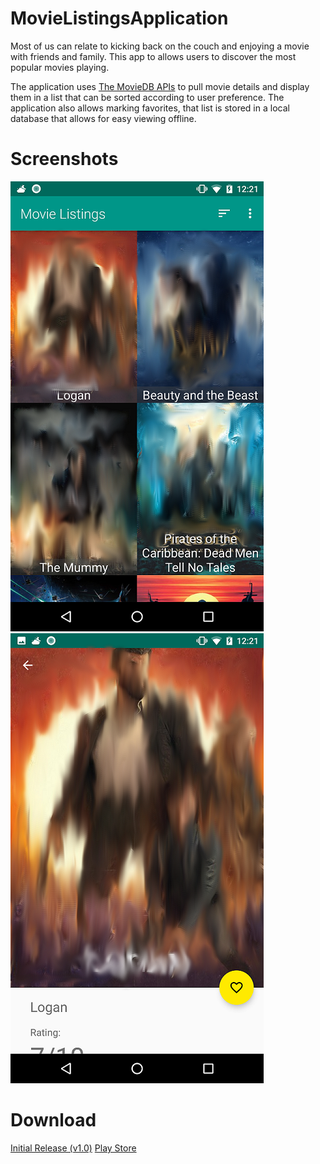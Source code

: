 # MovieListingsApplication
Most of us can relate to kicking back on the couch and enjoying a movie with friends and family. This app to allows users to discover the most popular movies playing.

The application uses [The MovieDB APIs](https://developers.themoviedb.org/4/getting-started) to pull movie details and display them in a list that can be sorted according to user preference.
The application also allows marking favorites, that list is stored in a local database that allows for easy viewing offline.

# Screenshots
![](https://github.com/AlienBob93/MovieListingsApplication/blob/master/MovieListingApplication%20Screenshots/screenshot_mainActivity_smudged_405px.png)        ![](https://github.com/AlienBob93/MovieListingsApplication/blob/master/MovieListingApplication%20Screenshots/screenshot_detailsActivity_smudged_405px.png)

# Download
[Initial Release (v1.0)](https://github.com/AlienBob93/MovieListingsApplication/releases)
[Play Store](https://play.google.com/store/apps/details?id=com.alien.prashantrao.popmovies)
